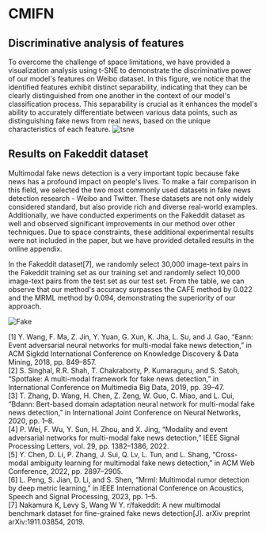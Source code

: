 # CMIFN

## Discriminative analysis of features
To overcome the challenge of space limitations, we have provided a visualization analysis using t-SNE to demonstrate the discriminative power of our model's features on Weibo dataset. In this figure, we notice that the identified features exhibit distinct separability, indicating that they can be clearly distinguished from one another in the context of our model's classification process. This separability is crucial as it enhances the model's ability to accurately differentiate between various data points, such as distinguishing fake news from real news, based on the unique characteristics of each feature.
![tsne](https://github.com/12y3/CMIFNcode/assets/87634436/3b66a49d-eea9-4119-9b96-83b5f2bf1b64)


## Results on Fakeddit dataset
Multimodal fake news detection is a very important topic because fake news has a profound impact on people's lives. To make a fair comparison in this field, we selected the two most commonly used datasets in fake news detection research - Weibo and Twitter. These datasets are not only widely considered standard, but also provide rich and diverse real-world examples. Additionally, we have conducted experiments on the Fakeddit dataset as well and observed significant improvements in our method over other techniques. Due to space constraints, these additional experimental results were not included in the paper, but we have provided detailed results in the online appendix.

In the Fakeddit dataset[7], we randomly select 30,000 image-text pairs in the Fakeddit training set as our training set and randomly select 10,000 image-text pairs from the test set as our test set. 
From the table, we can observe that our method's accuracy surpasses the CAFE method by 0.022 and the MRML method by 0.094, demonstrating the superiority of our approach.

![Fake](https://github.com/12y3/CMIFNcode/assets/87634436/47f34804-aff8-49aa-8d50-08e3a6ab44ee)


[1] Y. Wang, F. Ma, Z. Jin, Y. Yuan, G. Xun, K. Jha, L. Su, and J. Gao, “Eann: Event adversarial neural networks for multi-modal fake news detection,” in ACM Sigkdd International Conference on Knowledge Discovery & Data Mining, 2018, pp. 849–857.   
[2] S. Singhal, R.R. Shah, T. Chakraborty, P. Kumaraguru, and S. Satoh, “Spotfake: A multi-modal framework for fake news detection,” in International Conference on Multimedia Big Data, 2019, pp. 39–47.  
[3] T. Zhang, D. Wang, H. Chen, Z. Zeng, W. Guo, C. Miao, and L. Cui, “Bdann: Bert-based domain adaptation neural network for multi-modal fake news detection,” in International Joint Conference on Neural Networks, 2020, pp. 1–8.  
[4] P. Wei, F. Wu, Y. Sun, H. Zhou, and X. Jing, “Modality and event adversarial networks for multi-modal fake news detection,” IEEE Signal Processing Letters, vol. 29, pp. 1382–1386, 2022.   
[5] Y. Chen, D. Li, P. Zhang, J. Sui, Q. Lv, L. Tun, and L. Shang, “Cross-modal ambiguity learning for multimodal fake news detection,” in ACM Web Conference, 2022, pp. 2897–2905.  
[6] L. Peng, S. Jian, D. Li, and S. Shen, “Mrml: Multimodal rumor detection by deep metric learning,” in IEEE International Conference on Acoustics, Speech and Signal Processing, 2023, pp. 1–5.  
[7] Nakamura K, Levy S, Wang W Y. r/fakeddit: A new multimodal benchmark dataset for fine-grained fake news detection[J]. arXiv preprint arXiv:1911.03854, 2019.

